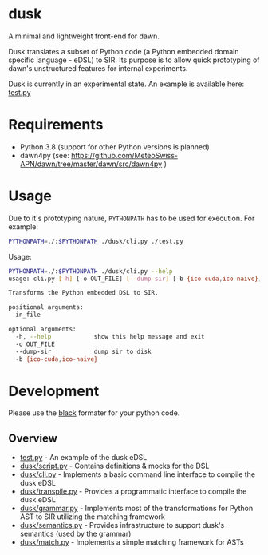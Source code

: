 # dusk

A minimal and lightweight front-end for dawn.

Dusk translates a subset of Python code (a Python embedded domain specific language - eDSL) to SIR. Its purpose is to allow quick
prototyping of dawn's unstructured features for internal experiments.

Dusk is currently in an experimental state. An example is available here: [test.py](test.py)

# Requirements

  * Python 3.8 (support for other Python versions is planned)
  * dawn4py (see: https://github.com/MeteoSwiss-APN/dawn/tree/master/dawn/src/dawn4py )
  
# Usage

Due to it's prototyping nature, `PYTHONPATH` has to be used for execution. For example:

```bash
PYTHONPATH=./:$PYTHONPATH ./dusk/cli.py ./test.py
```

Usage:

```bash
PYTHONPATH=./:$PYTHONPATH ./dusk/cli.py --help
usage: cli.py [-h] [-o OUT_FILE] [--dump-sir] [-b {ico-cuda,ico-naive}] in_file

Transforms the Python embedded DSL to SIR.

positional arguments:
  in_file

optional arguments:
  -h, --help            show this help message and exit
  -o OUT_FILE
  --dump-sir            dump sir to disk
  -b {ico-cuda,ico-naive}
```

# Development

Please use the [black](https://github.com/psf/black) formater for your python code.

## Overview
- [test.py](test.py) - An example of the dusk eDSL
- [dusk/script.py](dusk/script.py) - Contains definitions & mocks for the DSL
- [dusk/cli.py](dusk/cli.py) - Implements a basic command line interface to compile the dusk eDSL
- [dusk/transpile.py](dusk/transpile.py) - Provides a programmatic interface to compile the dusk eDSL
- [dusk/grammar.py](dusk/grammar.py) - Implements most of the transformations for Python AST to SIR utilizing the matching framework
- [dusk/semantics.py](dusk/semantics.py) - Provides infrastructure to support dusk's semantics (used by the grammar)
- [dusk/match.py](dusk/match.py) - Implements a simple matching framework for ASTs
